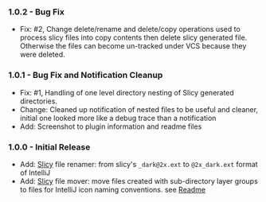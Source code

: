 ### 1.0.2 - Bug Fix

- Fix: #2, Change delete/rename and delete/copy operations used to process slicy files into copy contents then delete slicy generated file. Otherwise the files can become un-tracked under VCS because they were deleted.

### 1.0.1 - Bug Fix and Notification Cleanup

- Fix: #1, Handling of one level directory nesting of Slicy generated directories.
- Change: Cleaned up notification of nested files to be useful and cleaner, initial one looked more like a debug trace than a notification 
- Add: Screenshot to plugin information and readme files

### 1.0.0 - Initial Release

- Add: [Slicy] file renamer: from slicy's `_dark@2x.ext` to `@2x_dark.ext` format of IntelliJ 
- Add: [Slicy] file mover: move files created with sub-directory layer groups to files for IntelliJ icon naming conventions. see  [Readme]  

[Slicy]: http://www.macrabbit.com/slicy    
[Readme]: https://github.com/vsch/PluginDevelopersToolbox/blob/master/README.md
